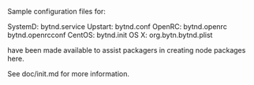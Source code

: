 Sample configuration files for:

SystemD: bytnd.service
Upstart: bytnd.conf
OpenRC:  bytnd.openrc
         bytnd.openrcconf
CentOS:  bytnd.init
OS X:    org.bytn.bytnd.plist

have been made available to assist packagers in creating node packages here.

See doc/init.md for more information.
